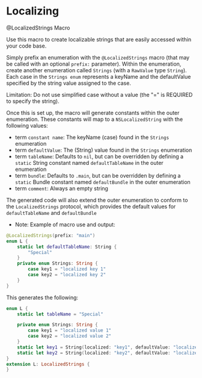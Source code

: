 # Localizing
@LocalizedStrings Macro

Use this macro to create localizable strings that are easily accessed within
your code base.

Simply prefix an enumeration with the `@LocalizedStrings` macro (that may be
called with an optional `prefix:` parameter). Within the enumeration, create
another enumeration called `Strings` (with a `RawValue` type `String`).
Each case in the `Strings enum` represents a keyName and the defaultValue
specified by the string value assigned to the case.

Limitation: Do not use simplified case without a value (the "=" is REQUIRED
to specify the string).

Once this is set up, the macro will generate constants within the outer enumeration.
These constants will map to a `NSLocalizedString` with the following values:

- term `constant name`: The keyName (case) found in the `Strings` enumeration
- term `defaultValue`: The (String) value found in the `Strings` enumeration
- term `tableName`: Defaults to `nil`, but can be overridden by defining a `static` String
constant named `defaultTableName` in the outer enumeration
- term `bundle`: Defaults to `.main`, but can be overridden by defining a `static` Bundle
constant named `defaultBundle` in the outer enumeration
- term `comment`: Always an empty string

The generated code will also extend the outer enumeration to conform to the
`LocalizedStrings` protocol, which provides the default values for `defaultTableName`
and `defaultBundle`

- Note: Example of macro use and output:

```swift
@LocalizedStrings(prefix: "main")
enum L {
    static let defaultTableName: String {
        "Special"
    }
    private enum Strings: String {
        case key1 = "localized key 1"
        case key2 = "localized key 2"
    }
}
```
This generates the following:
```swift
enum L {
    static let tableName = "Special"

    private enum Strings: String {
        case key1 = "localized value 1"
        case key2 = "localized value 2"
    }
    static let key1 = String(localized: "key1", defaultValue: "localized value 1", tableName: Self.defaultTableName, bundle: Self.bundle, comment: "key1 - localized value 1")
    static let key2 = String(localized: "key2", defaultValue: "localized value 2", tableName: Self.defaultTableName, bundle: Self.bundle, comment: "key2 - localized value 2")
}
extension L: LocalizedStrings {
}
```
